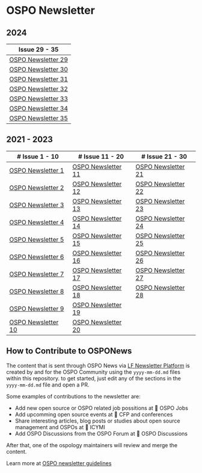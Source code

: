 # OSPO Newsletter

## 2024

| Issue 29 - 35 |
| --- |
| [OSPO Newsletter 29](https://github.com/todogroup/ospology/blob/main/newsletter/2024-01-30.md) |
| [OSPO Newsletter 30](https://github.com/todogroup/ospology/blob/main/newsletter/2024-02-27.md) |
| [OSPO Newsletter 31](https://github.com/todogroup/ospology/blob/main/newsletter/2024-03-26.md) |
| [OSPO Newsletter 32](https://github.com/todogroup/ospology/blob/main/newsletter/2024-04-30.md) |
| [OSPO Newsletter 33](https://github.com/todogroup/ospology/blob/main/newsletter/2024-05-28.md) |
| [OSPO Newsletter 34](https://github.com/todogroup/ospology/blob/main/newsletter/2024-11-07.md) |
| [OSPO Newsletter 35](https://github.com/todogroup/ospology/blob/main/newsletter/2024-12-20.md) |


## 2021 - 2023

| # Issue 1 - 10 | # Issue 11 - 20 | # Issue 21 - 30
| --- | --- | --- |
|[OSPO Newsletter 1](https://ospo-news.ghost.io/ospo-news-from-the-todo-group/)|[OSPO Newsletter 11](https://ospo-news.ghost.io/ospo-news-from-the-todo-group-issue-11/)|[OSPO Newsletter 21](https://ospo-news.ghost.io/osponews-from-the-todo-group-issue-21/)|
|[OSPO Newsletter 2](https://ospo-news.ghost.io/ospo-news-from-the-todo-group-issue-2/)|[OSPO Newsletter 12](https://ospo-news.ghost.io/ospo-news-from-the-todo-group-issue-12/)|[OSPO Newsletter 22](https://ospo-news.ghost.io/osponews-from-the-todo-group-issue-22/)|
|[OSPO Newsletter 3](https://ospo-news.ghost.io/ospo-news-from-the-todo-group-issue-3/)|[OSPO Newsletter 13](https://ospo-news.ghost.io/ospo-news-from-the-todo-group-issue-13/)|[OSPO Newsletter 23](https://ospo-news.ghost.io/osponews-from-the-todo-group-issue-23/)|
|[OSPO Newsletter 4](https://ospo-news.ghost.io/ospo-news-from-the-todo-group-issue-4/)|[OSPO Newsletter 14](https://ospo-news.ghost.io/ospo-news-from-the-todo-group-issue-14/)|[OSPO Newsletter 24](https://ospo-news.ghost.io/osponews-from-the-todo-group-issue-23-2/)|
|[OSPO Newsletter 5](https://ospo-news.ghost.io/ospo-news-from-the-todo-group-issue-5/)|[OSPO Newsletter 15](https://ospo-news.ghost.io/ospo-news-from-the-todo-group-issue-15/)|[OSPO Newsletter 25](https://ospo-news.ghost.io/osponews-from-the-todo-group-issue-25/)|
|[OSPO Newsletter 6](https://ospo-news.ghost.io/ospo-news-from-the-todo-group-issue-6/)|[OSPO Newsletter 16](https://ospo-news.ghost.io/ospo-news-from-the-todo-group-issue-16/)|[OSPO Newsletter 26](https://email.linuxfoundation.org/osponews-issue-26)|
|[OSPO Newsletter 7](https://ospo-news.ghost.io/ospo-news-from-the-todo-group-issue-7/)|[OSPO Newsletter 17](https://ospo-news.ghost.io/ospo-news-from-the-todo-group-issue-17/)|[OSPO Newsletter 27](https://email.linuxfoundation.org/osponews-issue27)|
|[OSPO Newsletter 8](https://ospo-news.ghost.io/ospo-news-from-the-todo-group-issue-8/)|[OSPO Newsletter 18](https://ospo-news.ghost.io/ospo-news-from-the-todo-group-issue-18/)|[OSPO Newsletter 28](https://email.linuxfoundation.org/osponews-issue28)|
|[OSPO Newsletter 9](https://ospo-news.ghost.io/ospo-news-from-the-todo-group-issue-9/)|[OSPO Newsletter 19](https://ospo-news.ghost.io/ospo-news-from-the-todo-group-issue-19/)|
|[OSPO Newsletter 10](https://ospo-news.ghost.io/ospo-news-from-the-todo-group-issue-10/)| [OSPO Newsletter 20](https://ospo-news.ghost.io/ospo-newsletter-20/) |


## How to Contribute to OSPONews

The content that is sent through OSPO News via [LF Newsletter Platform](https://todogroup.org/community/osponews/) is created by and for the OSPO Community using the `yyyy-mm-dd.md` files within this repository. to get started, just edit any of the sections in the `yyyy-mm-dd.md` file and open a PR. 

Some examples of contributions to the newsletter are:

* Add new open source or OSPO related job possitions at 🧳 OSPO Jobs
* Add upcomming open source events at 🚀 CFP and conferences
* Share interesting articles, blog posts or studies about open source management and OSPOs at 📌 ICYMI
* Add OSPO Discussions from the OSPO Forum at 🙋 OSPO Discussions

After that, one of the ospology maintainers will review and merge the content.

Learn more at [OSPO newsletter guidelines](https://github.com/todogroup/ospology/blob/main/newsletter/newsletter-guidelines.md)
